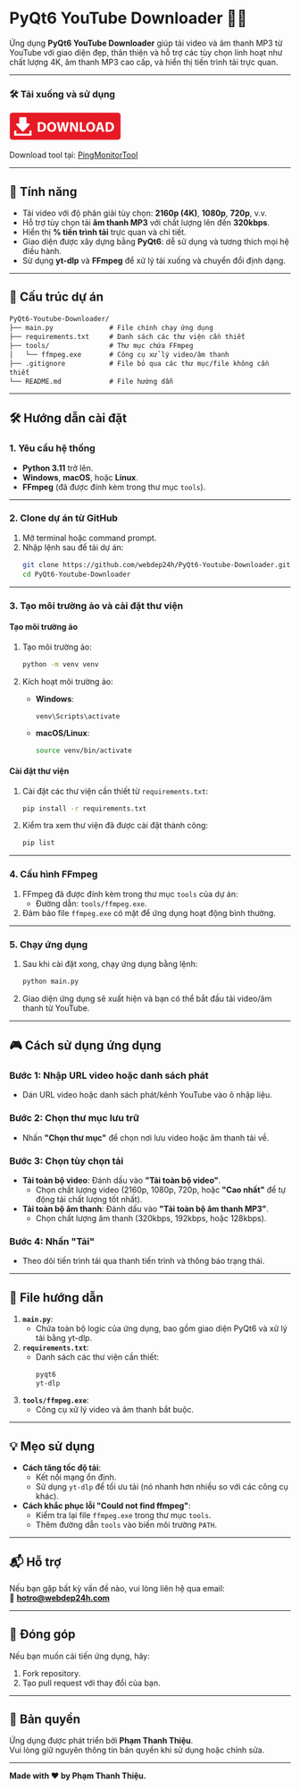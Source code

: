 # **PyQt6 YouTube Downloader 🎥🎵**

Ứng dụng **PyQt6 YouTube Downloader** giúp tải video và âm thanh MP3 từ YouTube với giao diện đẹp, thân thiện và hỗ trợ các tùy chọn linh hoạt như chất lượng 4K, âm thanh MP3 cao cấp, và hiển thị tiến trình tải trực quan.

---

### 🛠️ Tải xuống và sử dụng

[![Click để tải](https://raw.githubusercontent.com/webdep24h/PingMonitorTool/main/images/Download.png)](https://drive.google.com/file/d/1nC9l42vyAcZieuZ7g73JpZ3LJm0Md0vq/view?usp=sharing)

Download tool tại: [PingMonitorTool](https://drive.google.com/file/d/1nC9l42vyAcZieuZ7g73JpZ3LJm0Md0vq/view?usp=sharing)

---
## **🚀 Tính năng**
- Tải video với độ phân giải tùy chọn: **2160p (4K)**, **1080p**, **720p**, v.v.
- Hỗ trợ tùy chọn tải **âm thanh MP3** với chất lượng lên đến **320kbps**.
- Hiển thị **% tiến trình tải** trực quan và chi tiết.
- Giao diện được xây dựng bằng **PyQt6**: dễ sử dụng và tương thích mọi hệ điều hành.
- Sử dụng **yt-dlp** và **FFmpeg** để xử lý tải xuống và chuyển đổi định dạng.

---

## **📂 Cấu trúc dự án**
```plaintext
PyQt6-Youtube-Downloader/
├── main.py              # File chính chạy ứng dụng
├── requirements.txt     # Danh sách các thư viện cần thiết
├── tools/               # Thư mục chứa FFmpeg
│   └── ffmpeg.exe       # Công cụ xử lý video/âm thanh
├── .gitignore           # File bỏ qua các thư mục/file không cần thiết
└── README.md            # File hướng dẫn
```

---

## **🛠️ Hướng dẫn cài đặt**

### **1. Yêu cầu hệ thống**
- **Python 3.11** trở lên.
- **Windows**, **macOS**, hoặc **Linux**.
- **FFmpeg** (đã được đính kèm trong thư mục `tools`).

---

### **2. Clone dự án từ GitHub**
1. Mở terminal hoặc command prompt.
2. Nhập lệnh sau để tải dự án:
   ```bash
   git clone https://github.com/webdep24h/PyQt6-Youtube-Downloader.git
   cd PyQt6-Youtube-Downloader
   ```

---

### **3. Tạo môi trường ảo và cài đặt thư viện**

#### **Tạo môi trường ảo**
1. Tạo môi trường ảo:
   ```bash
   python -m venv venv
   ```

2. Kích hoạt môi trường ảo:
   - **Windows**:
     ```bash
     venv\Scripts\activate
     ```
   - **macOS/Linux**:
     ```bash
     source venv/bin/activate
     ```

#### **Cài đặt thư viện**
1. Cài đặt các thư viện cần thiết từ `requirements.txt`:
   ```bash
   pip install -r requirements.txt
   ```

2. Kiểm tra xem thư viện đã được cài đặt thành công:
   ```bash
   pip list
   ```

---

### **4. Cấu hình FFmpeg**
1. FFmpeg đã được đính kèm trong thư mục `tools` của dự án:
   - Đường dẫn: `tools/ffmpeg.exe`.
2. Đảm bảo file `ffmpeg.exe` có mặt để ứng dụng hoạt động bình thường.

---

### **5. Chạy ứng dụng**
1. Sau khi cài đặt xong, chạy ứng dụng bằng lệnh:
   ```bash
   python main.py
   ```

2. Giao diện ứng dụng sẽ xuất hiện và bạn có thể bắt đầu tải video/âm thanh từ YouTube.

---

## **🎮 Cách sử dụng ứng dụng**

### **Bước 1**: Nhập URL video hoặc danh sách phát
- Dán URL video hoặc danh sách phát/kênh YouTube vào ô nhập liệu.

### **Bước 2**: Chọn thư mục lưu trữ
- Nhấn **"Chọn thư mục"** để chọn nơi lưu video hoặc âm thanh tải về.

### **Bước 3**: Chọn tùy chọn tải
- **Tải toàn bộ video**: Đánh dấu vào **"Tải toàn bộ video"**.
  - Chọn chất lượng video (2160p, 1080p, 720p, hoặc **"Cao nhất"** để tự động tải chất lượng tốt nhất).
- **Tải toàn bộ âm thanh**: Đánh dấu vào **"Tải toàn bộ âm thanh MP3"**.
  - Chọn chất lượng âm thanh (320kbps, 192kbps, hoặc 128kbps).

### **Bước 4**: Nhấn **"Tải"**
- Theo dõi tiến trình tải qua thanh tiến trình và thông báo trạng thái.

---

## **📄 File hướng dẫn**
1. **`main.py`**:
   - Chứa toàn bộ logic của ứng dụng, bao gồm giao diện PyQt6 và xử lý tải bằng yt-dlp.
2. **`requirements.txt`**:
   - Danh sách các thư viện cần thiết:
     ```plaintext
     pyqt6
     yt-dlp
     ```
3. **`tools/ffmpeg.exe`**:
   - Công cụ xử lý video và âm thanh bắt buộc.

---

## **💡 Mẹo sử dụng**
- **Cách tăng tốc độ tải**: 
  - Kết nối mạng ổn định.
  - Sử dụng `yt-dlp` để tối ưu tải (nó nhanh hơn nhiều so với các công cụ khác).
- **Cách khắc phục lỗi "Could not find ffmpeg"**:
  - Kiểm tra lại file `ffmpeg.exe` trong thư mục `tools`.
  - Thêm đường dẫn `tools` vào biến môi trường `PATH`.

---

## **📬 Hỗ trợ**
Nếu bạn gặp bất kỳ vấn đề nào, vui lòng liên hệ qua email:  
📧 **hotro@webdep24h.com**

---

## **📢 Đóng góp**
Nếu bạn muốn cải tiến ứng dụng, hãy:
1. Fork repository.
2. Tạo pull request với thay đổi của bạn.

---

## **📜 Bản quyền**
Ứng dụng được phát triển bởi **Phạm Thanh Thiệu**.  
Vui lòng giữ nguyên thông tin bản quyền khi sử dụng hoặc chỉnh sửa.

---

**Made with ❤️ by Phạm Thanh Thiệu.**